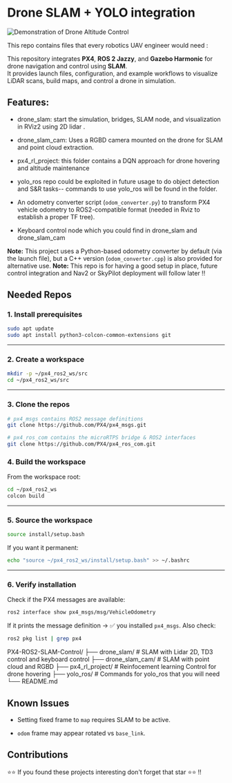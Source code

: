 # Drone SLAM + YOLO integration 

![Demonstration of Drone Altitude Control](https://github.com/eOvic/PX4-ROS2-SLAM-Control/blob/main/drone_slam/media/ROS.png)

This repo contains files that every robotics UAV engineer would need :

This repository integrates **PX4**, **ROS 2 Jazzy**, and **Gazebo Harmonic** for drone navigation and control using **SLAM**.  
It provides launch files, configuration, and example workflows to visualize LiDAR scans, build maps, and control a drone in simulation.

## Features:

- drone_slam: start the simulation, bridges, SLAM node, and visualization in RViz2 using 2D lidar .
- drone_slam_cam: Uses a RGBD camera mounted on the drone for SLAM and point cloud extraction.
- px4_rl_project: this folder contains a DQN approach for drone hovering and altitude maintenance

- yolo_ros repo could be exploited in future usage to do object detection and S&R tasks-- commands to use yolo_ros will be found in the folder. 
- An odometry converter script (`odom_converter.py`) to transform PX4 vehicle odometry to ROS2-compatible format (needed in Rviz to establish a proper TF tree).
- Keyboard control node which you could find in drone_slam and drone_slam_cam

**Note:** This project uses a Python-based odometry converter by default (via the launch file), but a C++ version (`odom_converter.cpp`) is also provided for alternative use.
**Note:** This repo is for having a good setup in place, future control integration and Nav2 or SkyPilot deployment will follow later !!

## Needed Repos
### 1. Install prerequisites

```bash
sudo apt update
sudo apt install python3-colcon-common-extensions git
```

---
### 2. Create a workspace

```bash
mkdir -p ~/px4_ros2_ws/src
cd ~/px4_ros2_ws/src
```

---
### 3. Clone the repos

```bash
# px4_msgs contains ROS2 message definitions
git clone https://github.com/PX4/px4_msgs.git

# px4_ros_com contains the microRTPS bridge & ROS2 interfaces
git clone https://github.com/PX4/px4_ros_com.git
```
### 4. Build the workspace

From the workspace root:

```bash
cd ~/px4_ros2_ws
colcon build
```

---
### 5. Source the workspace

```bash
source install/setup.bash
```

If you want it permanent:

```bash
echo "source ~/px4_ros2_ws/install/setup.bash" >> ~/.bashrc
```

---
### 6. Verify installation

Check if the PX4 messages are available:

```bash
ros2 interface show px4_msgs/msg/VehicleOdometry
```

If it prints the message definition → ✅ you installed `px4_msgs`.
Also check:

```bash
ros2 pkg list | grep px4
```


PX4-ROS2-SLAM-Control/
 ├── drone_slam/            # SLAM with Lidar 2D, TD3 control and keyboard control 
 ├── drone_slam_cam/        # SLAM with point cloud and RGBD
 ├── px4_rl_project/         # Reinfocement learning Control for drone hovering
 ├── yolo_ros/                  # Commands for yolo_ros that you will need
 └── README.md
## Known Issues

- Setting fixed frame to `map` requires SLAM to be active.
    
- `odom` frame may appear rotated vs `base_link`.
## Contributions 
⭐⭐ If you found these projects interesting don't forget that star ⭐⭐ !! 

